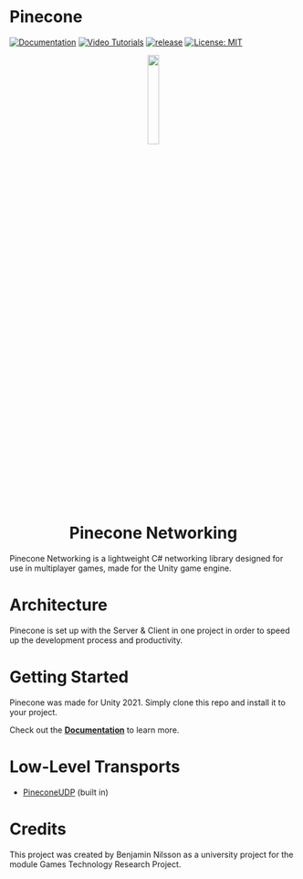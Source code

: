 # Pinecone
[![Documentation](https://img.shields.io/badge/docs-brightgreen.svg)](https://app.gitbook.com/s/OmVlK6RcD3P9iXnbJfnZ/)
[![Video Tutorials](https://img.shields.io/badge/video_tutorial-brightgreen.svg)](https://www.youtube.com/c/KotieDev)
[![release](https://img.shields.io/badge/release-1.0-brightgreen)](https://github.com/BenNilsson/PineCone/releases)
[![License: MIT](https://img.shields.io/badge/License-MIT-brightgreen.svg)](https://github.com/BenNilsson/PineCone/blob/main/LICENSE)

<div align="center">
  <a href="https://github.com/BenNilsson/PineCone">
    <img src="https://user-images.githubusercontent.com/55544010/153298317-fa3ca294-c534-4433-a07d-6a4eb1f081c1.png" width="20%" height="auto">
  </a>
</div>

<h1 align="center">Pinecone Networking</h1>

<p>Pinecone Networking is a lightweight C# networking library designed for use in multiplayer games, made for the Unity game engine.</p>

# Architecture
Pinecone is set up with the Server & Client in one project in order to speed up the development process and productivity.

# Getting Started
Pinecone was made for Unity 2021. Simply clone this repo and install it to your project.

Check out the **[Documentation](https://ben-nilsson.gitbook.io/pinecone-documentation/)** to learn more.

# Low-Level Transports
- [PineconeUDP](linkToTransport) (built in)

# Credits
This project was created by Benjamin Nilsson as a university project for the module Games Technology Research Project.
